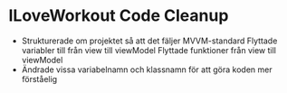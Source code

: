 # ILoveWorkout Code Cleanup

* Strukturerade om projektet så att det fäljer MVVM-standard
  Flyttade variabler till från view till viewModel
  Flyttade funktioner från view till viewModel
* Ändrade vissa variabelnamn och klassnamn för att göra koden mer förståelig
